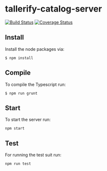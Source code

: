 # tallerify-catalog-server

[![Build Status](https://travis-ci.org/manuporto/tallerify-catalog-server.svg?branch=master)](https://travis-ci.org/manuporto/tallerify-catalog-server)
[![Coverage Status](https://coveralls.io/repos/github/manuporto/tallerify-catalog-server/badge.svg?branch=develop)](https://coveralls.io/github/manuporto/tallerify-catalog-server?branch=develop)

## Install
Install the node packages via:

`$ npm install`

## Compile
To compile the Typescript run:

`$ npm run grunt`

## Start
To start the server run:

`npm start`

## Test
For running the test suit run:

`npm run test`

